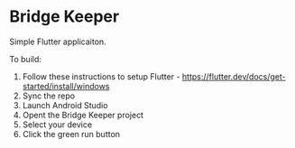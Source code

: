 # Bridge Keeper

Simple Flutter applicaiton.

To build:

1) Follow these instructions to setup Flutter - https://flutter.dev/docs/get-started/install/windows
2) Sync the repo
3) Launch Android Studio
4) Opent the Bridge Keeper project
5) Select your device
6) Click the green run button
